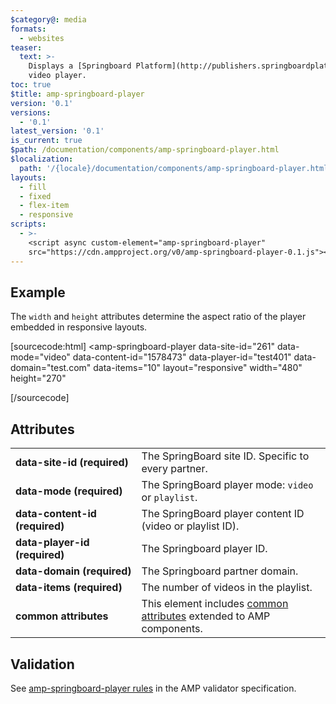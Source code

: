```yaml
---
$category@: media
formats:
  - websites
teaser:
  text: >-
    Displays a [Springboard Platform](http://publishers.springboardplatform.com)
    video player.
toc: true
$title: amp-springboard-player
version: '0.1'
versions:
  - '0.1'
latest_version: '0.1'
is_current: true
$path: /documentation/components/amp-springboard-player.html
$localization:
  path: '/{locale}/documentation/components/amp-springboard-player.html'
layouts:
  - fill
  - fixed
  - flex-item
  - responsive
scripts:
  - >-
    <script async custom-element="amp-springboard-player"
    src="https://cdn.ampproject.org/v0/amp-springboard-player-0.1.js"></script>
---
```



<!---
Copyright 2016 The AMP HTML Authors. All Rights Reserved.

Licensed under the Apache License, Version 2.0 (the "License");
you may not use this file except in compliance with the License.
You may obtain a copy of the License at

      http://www.apache.org/licenses/LICENSE-2.0

Unless required by applicable law or agreed to in writing, software
distributed under the License is distributed on an "AS-IS" BASIS,
WITHOUT WARRANTIES OR CONDITIONS OF ANY KIND, either express or implied.
See the License for the specific language governing permissions and
limitations under the License.
-->



## Example

The `width` and `height` attributes determine the aspect ratio of the player embedded in responsive layouts.

[sourcecode:html]
<amp-springboard-player
  data-site-id="261"
  data-mode="video"
  data-content-id="1578473"
  data-player-id="test401"
  data-domain="test.com"
  data-items="10"
  layout="responsive"
  width="480"
  height="270"
>
</amp-springboard-player>
[/sourcecode]

## Attributes

<table>
  <tr>
    <td width="40%"><strong>data-site-id (required)</strong></td>
    <td>The SpringBoard site ID. Specific to every partner.</td>
  </tr>
  <tr>
    <td width="40%"><strong>data-mode (required)</strong></td>
    <td>The SpringBoard player mode: <code>video</code> or <code>playlist</code>.</td>
  </tr>
  <tr>
    <td width="40%"><strong>data-content-id (required)</strong></td>
    <td>The SpringBoard player content ID (video or playlist ID).</td>
  </tr>
  <tr>
    <td width="40%"><strong>data-player-id (required)</strong></td>
    <td>The Springboard player ID.</td>
  </tr>
  <tr>
    <td width="40%"><strong>data-domain (required)</strong></td>
    <td>The Springboard partner domain.</td>
  </tr>
  <tr>
    <td width="40%"><strong>data-items (required)</strong></td>
    <td>The number of videos in the playlist.</td>
  </tr>
  <tr>
    <td width="40%"><strong>common attributes</strong></td>
    <td>This element includes <a href="https://amp.dev/documentation/guides-and-tutorials/learn/common_attributes">common attributes</a> extended to AMP components.</td>
  </tr>
</table>

## Validation

See [amp-springboard-player rules](https://github.com/ampproject/amphtml/blob/master/extensions/amp-springboard-player/validator-amp-springboard-player.protoascii) in the AMP validator specification.